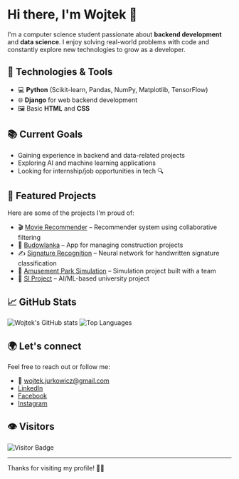 # Hi there, I'm Wojtek 👋

I'm a computer science student passionate about **backend development** and **data science**. I enjoy solving real-world problems with code and constantly explore new technologies to grow as a developer.

## 🚀 Technologies & Tools
- 💻 **Python** (Scikit-learn, Pandas, NumPy, Matplotlib, TensorFlow)
- 🌐 **Django** for web backend development
- 🖼️ Basic **HTML** and **CSS**

## 📚 Current Goals
- Gaining experience in backend and data-related projects  
- Exploring AI and machine learning applications  
- Looking for internship/job opportunities in tech 🔍

## 🧠 Featured Projects
Here are some of the projects I'm proud of:

- 🎬 [Movie Recommender](https://github.com/wojtekjurkowicz/movie-recommender) – Recommender system using collaborative filtering
- 👷 [Budowlanka](https://github.com/wojtekjurkowicz/budowlanka) – App for managing construction projects
- ✍️ [Signature Recognition](https://github.com/wojtekjurkowicz/signature_recognition) – Neural network for handwritten signature classification
- 🎢 [Amusement Park Simulation](https://github.com/Jasion12304/Park-Rozrywki-) – Simulation project built with a team
- 🧠 [SI Project](https://github.com/Adajpg/si) – AI/ML-based university project

## 📈 GitHub Stats
![Wojtek's GitHub stats](https://github-readme-stats.vercel.app/api?username=wojtekjurkowicz&show_icons=true&theme=default)
![Top Languages](https://github-readme-stats.vercel.app/api/top-langs/?username=wojtekjurkowicz&layout=compact)

## 🌍 Let's connect
Feel free to reach out or follow me:

- 📧 wojtek.jurkowicz@gmail.com
- [LinkedIn](https://www.linkedin.com/in/wojciech-jurkowicz-208633316/)
- [Facebook](https://www.facebook.com/tojawojtek)
- [Instagram](https://www.instagram.com/wojtekjurkowicz/)

## 👁️ Visitors
![Visitor Badge](https://komarev.com/ghpvc/?username=wojtekjurkowicz&style=flat-square)

---

Thanks for visiting my profile! 👨‍💻

